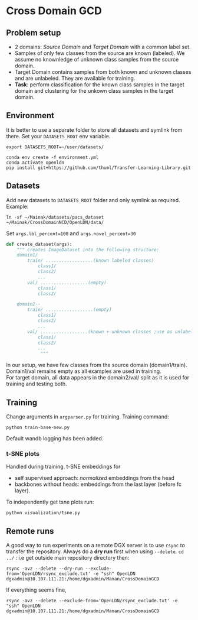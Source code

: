 # Cross Domain GCD

## Problem setup
- 2 domains: *Source Domain* and *Target Domain* with a common label set.
- Samples of only few classes from the source are known (labeled). We assume no knownledge of unknown class samples from the source domain.
- Target Domain contains samples from both known and unknown classes and are unlabeled. They are available for training.
- **Task**: perform classification for the known class samples in the target domain and clustering for the unkown class samples in the target domain.

## Environment
It is better to use a separate folder to store all datasets and symlink from there. Set your `DATASETS_ROOT` env variable.  

```shell
export DATASETS_ROOT=~/user/datasets/
```

```shell
conda env create -f environment.yml
conda activate openldn
pip install git+https://github.com/thuml/Transfer-Learning-Library.git
```

## Datasets

Add new datasets to `DATASETS_ROOT` folder and only symlink as required. Example:
```shell
ln -sf ~/Mainak/datasets/pacs_dataset ~/Mainak/CrossDomainNCD/OpenLDN/data/
```

Set `args.lbl_percent=100` and `args.novel_percent=30`

```python
def create_dataset(args):
    """ creates ImageDataset into the following structure:
    domain1/
        train/ ..................(known labeled classes)
            class1/
            class2/
            ...
        val/ ..................(empty)
            class1/
            class2/

    domain2--
        train/ ..................(empty)
            class1/
            class2/
            ...
        val/ ..................(known + unknown classes ;use as unlabeled)
            class1/
            class2/
            ...
             """
```

In our setup, we have few classes from the source domain (domain1/train). Domain1/val remains empty as all examples are used in training.  
For target domain, all data appears in the domain2/val/ split as it is used for training and testing both.

## Training

Change arguments in `argparser.py` for training. Training command:

```shell
python train-base-new.py
```

Default wandb logging has been added.  

### t-SNE plots

Handled during training. t-SNE embeddings for
- self supervised approach: _normalized_ embeddings from the head
- backbones without heads: embeddings from the last layer (before fc layer).  

To independently get tsne plots run:
```shell
python visualization/tsne.py
```

## Remote runs
A good way to run experiments on a remote DGX server is to use `rsync` to transfer the repository.
Always do a **dry run** first when using `--delete`. `cd ../` : i.e get outside main repository directory then:
```shell
rsync -avz --delete --dry-run --exclude-from='OpenLDN/rsync_exclude.txt' -e "ssh" OpenLDN dgxadmin@10.107.111.21:/home/dgxadmin/Manan/CrossDomainGCD
```
If everything seems fine,
```shell
rsync -avz --delete --exclude-from='OpenLDN/rsync_exclude.txt' -e "ssh" OpenLDN dgxadmin@10.107.111.21:/home/dgxadmin/Manan/CrossDomainGCD
```